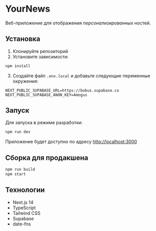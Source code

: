 # YourNews

Веб-приложение для отображения *персонализированных* ностей.

## Установка

1. Клонируйте репозиторий
2. Установите зависимости:
```bash
npm install
```

3. Создайте файл `.env.local` и добавьте следующие переменные окружения:
```
NEXT_PUBLIC_SUPABASE_URL=https://bobus.supabase.co
NEXT_PUBLIC_SUPABASE_ANON_KEY=Amogus
```

## Запуск

Для запуска в режиме разработки:
```bash
npm run dev
```

Приложение будет доступно по адресу [http://localhost:3000](http://localhost:3000)

## Сборка для продакшена

```bash
npm run build
npm start
```

## Технологии

- Next.js 14
- TypeScript
- Tailwind CSS
- Supabase
- date-fns 
